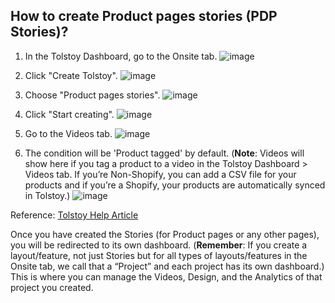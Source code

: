 ## How to create Product pages stories (PDP Stories)?

1. In the Tolstoy Dashboard, go to the Onsite tab.
 ![image](https://github.com/user-attachments/assets/dee4fa62-5de1-4ea5-b0d2-ff32d8b42374)

2. Click "Create Tolstoy".
 ![image](https://github.com/user-attachments/assets/abbe5019-d4e2-4d1b-bf05-d8f4262507db)

3. Choose "Product pages stories".
 ![image](https://github.com/user-attachments/assets/7949a78f-114e-4aa8-91ad-5eeaa63c4c7c)

4. Click "Start creating".
![image](https://github.com/user-attachments/assets/b11bac7c-bbb2-4290-bdcc-214641bb61f5)

5. Go to the Videos tab.
![image](https://github.com/user-attachments/assets/3b51ec86-ac82-4a60-a7d0-f755ee5a83bf)

6. The condition will be 'Product tagged' by default.
   (**Note**: Videos will show here if you tag a product to a video in the Tolstoy Dashboard > Videos tab. If you’re Non-Shopify, you can add a CSV file for your products and if you’re a Shopify, your products are automatically synced in Tolstoy.)
![image](https://github.com/user-attachments/assets/c4ebd6d2-2e90-4bbd-8c2d-3146109bdc2e)


Reference: [Tolstoy Help Article](https://help.gotolstoy.com/en/articles/8736137-how-to-create-product-pages-stories-pdp-stories)

Once you have created the Stories (for Product pages or any other pages), you will be redirected to its own dashboard.
(**Remember**: If you create a layout/feature, not just Stories but for all types of layouts/features in the Onsite tab, we call that a “Project” and each project has its own dashboard.) This is where you can manage the Videos, Design, and the Analytics of that project you created.
